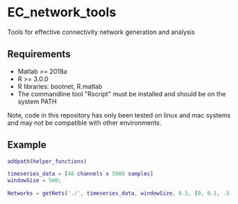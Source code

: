 # EC_network_tools
Tools for effective connectivity network generation and analysis

## Requirements
- Matlab >= 2018a
- R >= 3.0.0
- R libraries: bootnet, R.matlab
- The commandline tool "Rscript" must be installed and should be on the system PATH

Note, code in this repository has only been tested on linux and mac systems and may not be compatible with other environments. 

## Example

```matlab 
addpath(helper_functions)

timeseries_data = [48 channels x 5000 samples]
windowSize = 500;

Networks = getNets('./', timeseries_data, windowSize, 0.5, [0, 0.1, .5])
```
